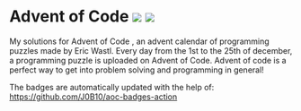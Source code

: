 # Advent of Code ![](https://img.shields.io/badge/day%20📅-13-blue)      ![](https://img.shields.io/badge/stars%20⭐-25-yellow)  
My solutions for Advent of Code , an advent calendar of programming puzzles made by Eric Wastl. Every day from the 1st to the 25th of december, a programming puzzle is uploaded on Advent of Code. Advent of code is a perfect way to get into problem solving and programming in general!

The badges are automatically updated with the help of: https://github.com/J0B10/aoc-badges-action
